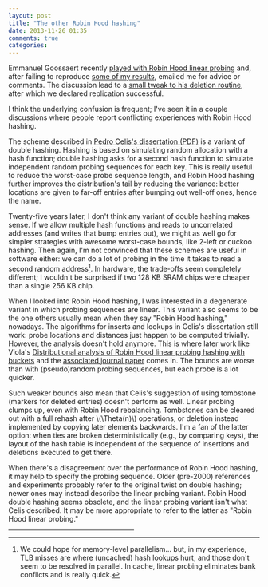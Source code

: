 ```yaml
---
layout: post
title: "The other Robin Hood hashing"
date: 2013-11-26 01:35
comments: true
categories: 
---
```


Emmanuel Goossaert recently
[played with Robin Hood linear probing](http://codecapsule.com/2013/11/11/robin-hood-hashing/)
and, after failing to reproduce
[some of my results](http://www.pvk.ca/Blog/more_numerical_experiments_in_hashing.html),
emailed me for advice or comments.  The discussion lead to a
[small tweak to his deletion routine](http://codecapsule.com/2013/11/17/robin-hood-hashing-backward-shift-deletion/),
after which we declared replication successful.

I think the underlying confusion is frequent; I've seen it in a
couple discussions where people report conflicting experiences with
Robin Hood hashing.

The scheme described in
[Pedro Celis's dissertation (PDF)](https://cs.uwaterloo.ca/research/tr/1986/CS-86-14.pdf)
is a variant of double hashing.  Hashing is based on simulating random
allocation with a hash function; double hashing asks for a second hash
function to simulate independent random probing sequences for each
key.  This is really useful to reduce the worst-case probe sequence
length, and Robin Hood hashing further improves the distribution's
tail by reducing the variance: better locations are given to far-off
entries after bumping out well-off ones, hence the name.

Twenty-five years later, I don't think any variant of double hashing
makes sense.  If we allow multiple hash functions and reads to
uncorrelated addresses (and writes that bump entries out), we might as
well go for simpler strategies with awesome worst-case bounds, like
2-left or cuckoo hashing.  Then again, I'm not convinced that these
schemes are useful in software either: we can do a lot of probing
in the time it takes to read a second random address[^mlp].  In
hardware, the trade-offs seem completely different; I wouldn't be
surprised if two 128 KB SRAM chips were cheaper than a single 256 KB
chip.

[^mlp]:We could hope for memory-level parallelism… but, in my experience, TLB misses are where (uncached) hash lookups hurt, and those don't seem to be resolved in parallel.  In cache, linear probing eliminates bank conflicts and is really quick.

When I looked into Robin Hood hashing, I was interested in a
degenerate variant in which probing sequences are linear.  This
variant also seems to be the one others usually mean when they say "Robin
Hood hashing," nowadays.  The algorithms for inserts and lookups in
Celis's dissertation still work: probe locations and distances just
happen to be computed trivially.  However, the analysis doesn't hold
anymore.  This is where later work like Viola's
[Distributional analysis of Robin Hood linear probing hashing with buckets](http://www.dmtcs.org/dmtcs-ojs/index.php/proceedings/article/viewArticle/dmAD0127)
and the
[associated journal paper](http://www.dmtcs.org/dmtcs-ojs/index.php/dmtcs/article/viewArticle/1359)
comes in.  The bounds are worse than with (pseudo)random probing
sequences, but each probe is a lot quicker.

Such weaker bounds also mean that Celis's suggestion of using
tombstone (markers for deleted entries) doesn't perform as well.
Linear probing clumps up, even with Robin Hood rebalancing.  Tombstones
can be cleared out with a full rehash after \\(\Theta(n)\\)
operations, or deletion instead implemented by copying later elements
backwards.  I'm a fan of the latter option: when ties are broken
deterministically (e.g., by comparing keys), the layout of the hash
table is independent of the sequence of insertions and deletions
executed to get there.

When there's a disagreement over the performance of Robin Hood
hashing, it may help to specify the probing sequence.  Older
(pre-2000) references and experiments probably refer to the original
twist on double hashing; newer ones may instead describe the linear
probing variant.  Robin Hood double hashing seems obsolete, and the
linear probing variant isn't what Celis described.  It may be more
appropriate to refer to the latter as "Robin Hood linear probing."

<p><hr style="width: 50%"></p>
